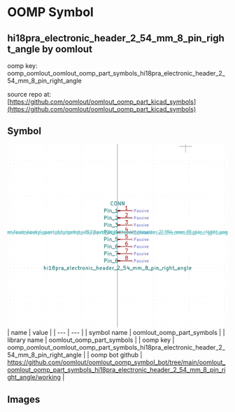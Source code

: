 # OOMP Symbol  
## hi18pra_electronic_header_2_54_mm_8_pin_right_angle  by oomlout  
  
oomp key: oomp_oomlout_oomlout_oomp_part_symbols_hi18pra_electronic_header_2_54_mm_8_pin_right_angle  
  
source repo at: [https://github.com/oomlout/oomlout_oomp_part_kicad_symbols](https://github.com/oomlout/oomlout_oomp_part_kicad_symbols)  
## Symbol  
  
[![working.png](working_600.png)](working.png)  
| name | value | 
| --- | --- | 
| symbol name | oomlout_oomp_part_symbols | 
| library name | oomlout_oomp_part_symbols | 
| oomp key | oomp_oomlout_oomlout_oomp_part_symbols_hi18pra_electronic_header_2_54_mm_8_pin_right_angle | 
| oomp bot github | https://github.com/oomlout/oomlout_oomp_symbol_bot/tree/main/oomlout_oomlout_oomp_part_symbols_hi18pra_electronic_header_2_54_mm_8_pin_right_angle/working | 
## Images  
